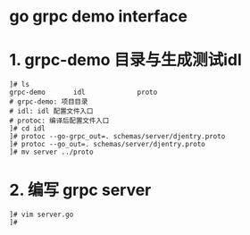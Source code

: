 # go grpc demo interface
# 1. grpc-demo 目录与生成测试idl
``` shell
]# ls 
grpc-demo       idl             proto
# grpc-demo: 项目目录
# idl: idl 配置文件入口
# protoc: 编译后配置文件入口
]# cd idl
]# protoc --go-grpc_out=. schemas/server/djentry.proto
]# protoc --go_out=. schemas/server/djentry.proto
]# mv server ../proto
```
# 2. 编写 grpc server
``` shell
]# vim server.go
]# 
```